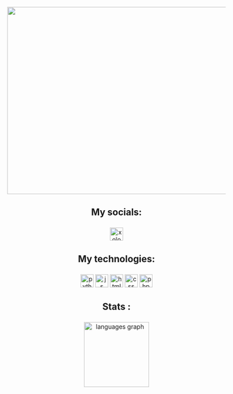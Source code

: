 <br clear="both">

<div align="center">
  <img height="432" width="768" src="https://user-images.githubusercontent.com/74038190/225813708-98b745f2-7d22-48cf-9150-083f1b00d6c9.gif"  />
</div>

###

<h2 align="center">My socials: </h2>

###

<div align="center">
  <a href="https://t.me/xolopdev" target="_blank">
  <img src="https://cdn.simpleicons.org/Telegram/#26A5E4" height="30" alt="xolop"/>
  </a>
</div>

###

<h2 align="center">My technologies:</h2>

###

<div align="center">
  <img src="https://cdn.simpleicons.org/python/#3776AB" height="30" alt="python"  />
  <img src="https://cdn.simpleicons.org/JavaScript/#F7DF1E" height="30" alt="js"  />
  <img src="https://cdn.simpleicons.org/HTML5/#E34F26" height="30" alt="html"  />
  <img src="https://cdn.simpleicons.org/CSS3/#1572B6" height="30" alt="css"  />
  <img src="https://cdn.simpleicons.org/php/#777BB4" height="30" alt="php"  />
</div>

###

<h2 align="center">Stats :</h2>


###

<div align="center">
  <img src="https://github-readme-stats.vercel.app/api/top-langs?username=o-xolop-o&locale=en&hide_title=false&layout=compact&card_width=320&langs_count=5&theme=dracula&hide_border=false&order=2" height="150" alt="languages graph"  />
</div>

###
